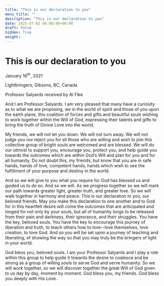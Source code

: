 ```yaml
---
title: "This is our declaration to you"
menu_title: ""
description: "This is our declaration to you"
date: 2025-07-03 06:00:00+00:00
draft: False
hidden: True
weight:
---
```

# This is our declaration to you

January 16<sup>th</sup>, 2021

Lightbringers, Gibsons, BC, Canada

Professor Salyards received by Al Fike

And I am Professor Salyards. I am very pleased that many have a curiosity as to what we are proposing, we in the world of spirit and those of you upon the earth plane, this coalition of forces and gifts and beautiful souls wishing to work together within the Will of God, expressing their talents and gifts to bring the truth of Divine Love into the world.

My friends, we will not let you down. We will not turn away. We will not judge you nor reject you for all those who are willing and wish to join this collective group of bright souls are welcomed and are blessed. We will do our utmost to support you, encourage you, protect you, and help guide you towards the outcomes which are within God’s Will and plan for you and for all humanity. Do not doubt this, my friends, but know that you are in safe hands, hands of love, competent hands, hands which wish to see the fulfillment of your purpose and destiny in the world.

And so we will give to you what you require for God has blessed us and guided us to do so. And so we will. As we progress together so we will mark our path towards greater light, greater truth, and greater love. So we will walk together in harmony and peace. This is our declaration to you, our beloved friends. May you make this declaration to one another and to God for in this heartfelt desire will come the outcomes that are anticipated and longed for not only by your souls, but all of humanity longs to be released from their pain and darkness, their ignorance, and their struggles. You have the key, beloved souls. You have the key to encourage this journey of liberation and truth, to teach others how to love--love themselves, love creation, to love God. And so you will be set upon a journey of teaching and liberating, of showing the way so that you may truly be the bringers of light in your world.

God bless you, beloved souls. I am your Professor Salyards and I play a role within this group to help guide it towards the desire to coalesce and be strong as a group of willing souls to serve God and serve humanity. So we will work together, so we will discover together the great Will of God given to us day by day, moment by moment. God bless you, my friends. God bless you deeply with His Love.
